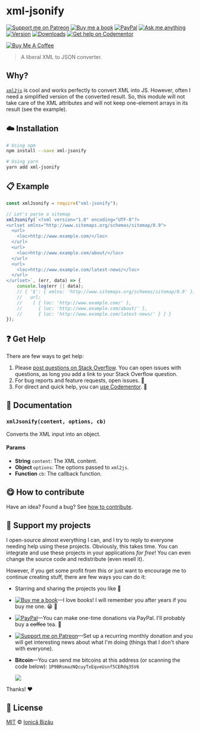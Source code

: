 <!-- Please do not edit this file. Edit the `blah` field in the `package.json` instead. If in doubt, open an issue. -->


















# xml-jsonify

 [![Support me on Patreon][badge_patreon]][patreon] [![Buy me a book][badge_amazon]][amazon] [![PayPal][badge_paypal_donate]][paypal-donations] [![Ask me anything](https://img.shields.io/badge/ask%20me-anything-1abc9c.svg)](https://github.com/IonicaBizau/ama) [![Version](https://img.shields.io/npm/v/xml-jsonify.svg)](https://www.npmjs.com/package/xml-jsonify) [![Downloads](https://img.shields.io/npm/dt/xml-jsonify.svg)](https://www.npmjs.com/package/xml-jsonify) [![Get help on Codementor](https://cdn.codementor.io/badges/get_help_github.svg)](https://www.codementor.io/@johnnyb?utm_source=github&utm_medium=button&utm_term=johnnyb&utm_campaign=github)

<a href="https://www.buymeacoffee.com/H96WwChMy" target="_blank"><img src="https://www.buymeacoffee.com/assets/img/custom_images/yellow_img.png" alt="Buy Me A Coffee"></a>







> A liberal XML to JSON converter.






## Why?


[`xml2js`](https://www.npmjs.com/package/xml2js) is cool and works perfectly to convert XML into JS. However, often I need a simplified version of the converted result. So, this module will not take care of the XML attributes and will not keep one-element arrays in its result (see the example).













## :cloud: Installation

```sh
# Using npm
npm install --save xml-jsonify

# Using yarn
yarn add xml-jsonify
```













## :clipboard: Example



```js
const xmlJsonify = require("xml-jsonify");

// Let's parse a sitemap
xmlJsonify(`<?xml version="1.0" encoding="UTF-8"?>
<urlset xmlns="http://www.sitemaps.org/schemas/sitemap/0.9">
  <url>
    <loc>http://www.example.com/</loc>
  </url>
  <url>
    <loc>http://www.example.com/about/</loc>
  </url>
  <url>
    <loc>http://www.example.com/latest-news/</loc>
  </url>
</urlset>`, (err, data) => {
    console.log(err || data);
    // { '$': { xmlns: 'http://www.sitemaps.org/schemas/sitemap/0.9' },
    //   url:
    //    [ { loc: 'http://www.example.com/' },
    //      { loc: 'http://www.example.com/about/' },
    //      { loc: 'http://www.example.com/latest-news/' } ] }
});
```












## :question: Get Help

There are few ways to get help:



 1. Please [post questions on Stack Overflow](https://stackoverflow.com/questions/ask). You can open issues with questions, as long you add a link to your Stack Overflow question.
 2. For bug reports and feature requests, open issues. :bug:
 3. For direct and quick help, you can [use Codementor](https://www.codementor.io/johnnyb). :rocket:







## :memo: Documentation


### `xmlJsonify(content, options, cb)`
Converts the XML input into an object.

#### Params

- **String** `content`: The XML content.
- **Object** `options`: The options passed to `xml2js`.
- **Function** `cb`: The callback function.














## :yum: How to contribute
Have an idea? Found a bug? See [how to contribute][contributing].


## :sparkling_heart: Support my projects
I open-source almost everything I can, and I try to reply to everyone needing help using these projects. Obviously,
this takes time. You can integrate and use these projects in your applications *for free*! You can even change the source code and redistribute (even resell it).

However, if you get some profit from this or just want to encourage me to continue creating stuff, there are few ways you can do it:


 - Starring and sharing the projects you like :rocket:
 - [![Buy me a book][badge_amazon]][amazon]—I love books! I will remember you after years if you buy me one. :grin: :book:
 - [![PayPal][badge_paypal]][paypal-donations]—You can make one-time donations via PayPal. I'll probably buy a ~~coffee~~ tea. :tea:
 - [![Support me on Patreon][badge_patreon]][patreon]—Set up a recurring monthly donation and you will get interesting news about what I'm doing (things that I don't share with everyone).
 - **Bitcoin**—You can send me bitcoins at this address (or scanning the code below): `1P9BRsmazNQcuyTxEqveUsnf5CERdq35V6`

    ![](https://i.imgur.com/z6OQI95.png)


Thanks! :heart:
























## :scroll: License

[MIT][license] © [Ionică Bizău][website]






[license]: /LICENSE
[website]: https://ionicabizau.net
[contributing]: /CONTRIBUTING.md
[docs]: /DOCUMENTATION.md
[badge_patreon]: https://ionicabizau.github.io/badges/patreon.svg
[badge_amazon]: https://ionicabizau.github.io/badges/amazon.svg
[badge_paypal]: https://ionicabizau.github.io/badges/paypal.svg
[badge_paypal_donate]: https://ionicabizau.github.io/badges/paypal_donate.svg
[patreon]: https://www.patreon.com/ionicabizau
[amazon]: http://amzn.eu/hRo9sIZ
[paypal-donations]: https://www.paypal.com/cgi-bin/webscr?cmd=_s-xclick&hosted_button_id=RVXDDLKKLQRJW
